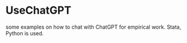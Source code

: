 # UseChatGPT
some examples on how to chat with ChatGPT for empirical work. Stata, Python is used.



